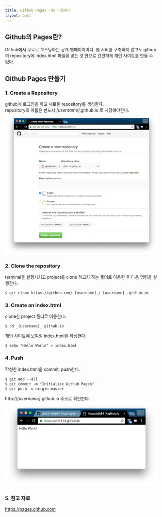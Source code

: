 ```yaml
---
title: Github Pages 기능 이용하기
layout: post
---
```


## Github의 Pages란?
Github에서 무료로 호스팅하는 공개 웹페이지이다. 웹 서버를 구축하지 않고도 github의 repository에 index.html 파일을 넣는 것 만으로 간편하게 개인 사이트를 만들 수 있다.

## Github Pages 만들기  
###  1. Create a Repository  
github에 로그인을 하고 새로운 repository를 생성한다.  
repository의 이름은 반드시 _[username]_.github.io 로 지정해야한다.  
![New Repository](/images/githubpages/githubpages_new.png)


### 2. Clone the repository
terminal을 실행시키고 project를 clone 하고자 하는 폴더로 이동한 후 다음 명령을 실행한다.  
```
$ git clone https://github.com/_[username]_/_[username]_.github.io
```

### 3. Create an index.html
clone한 project 폴더로 이동한다. 
``` 
$ cd _[username]_.github.io  
```
개인 사이트에 보여질 index.html을 작성한다.  
```
$ echo "Hello World" > index.html  
```

### 4. Push
작성한 index.html을 commit, push한다.  
```
$ git add --all  
$ git commit -m "Initialize Github Pages"  
$ git push -u origin master  
```

http://_[username]_.github.io 주소로 확인한다.  
![New Repository](/images/githubpages/githubpages_result.png)
### 5. 참고 자료
<https://pages.github.com>
